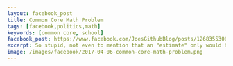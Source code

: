 ```yaml
---
layout: facebook_post
title: Common Core Math Problem
tags: [facebook,politics,math]
keywords: [common core, school]
facebook_post: https://www.facebook.com/JoesGithubBlog/posts/1268355306575858
excerpt: So stupid, not even to mention that an "estimate" only would have to be close.
image: /images/facebook/2017-04-06-common-core-math-problem.png
---
```

